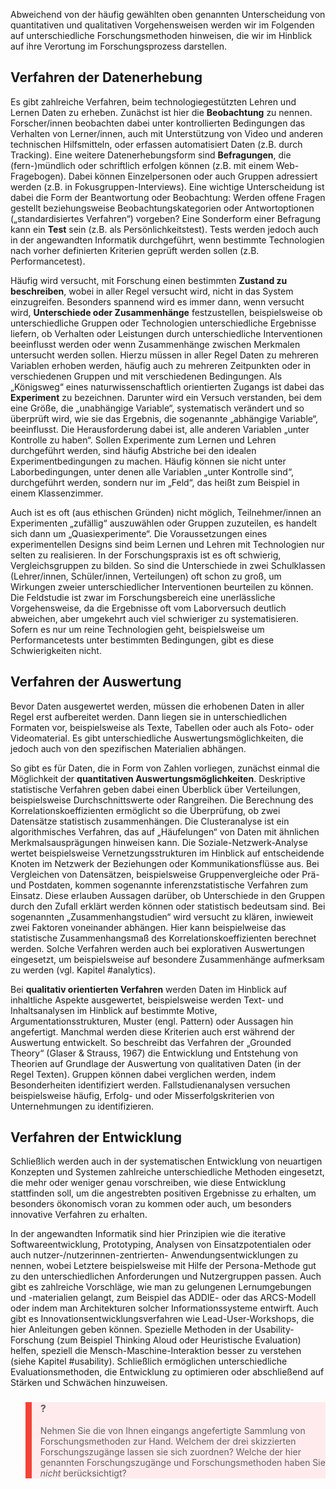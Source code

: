 <!-- filename: 05_Ausgewaehlte_Forschungsmethoden_im_Forschungsprozess.md -->
<!-- title: Ausgewählte Forschungsmethoden im Forschungsprozess -->

Abweichend von der häufig gewählten oben genannten Unterscheidung von quantitativen und qualitativen Vorgehensweisen werden wir im Folgenden auf unterschiedliche Forschungsmethoden hinweisen, die wir im Hinblick auf ihre Verortung im Forschungsprozess darstellen.

## Verfahren der Datenerhebung

Es gibt zahlreiche Verfahren, beim technologiegestützten Lehren und Lernen Daten zu erheben. Zunächst ist hier die **Beobachtung** zu nennen. Forscher/innen beobachten dabei unter kontrollierten Bedingungen das Verhalten von Lerner/innen, auch mit Unterstützung von Video und anderen technischen Hilfsmitteln, oder erfassen automatisiert Daten (z.B. durch Tracking). Eine weitere Datenerhebungsform sind **Befragungen**, die (fern-)mündlich oder schriftlich erfolgen können (z.B. mit einem Web-Fragebogen). Dabei können Einzelpersonen oder auch Gruppen adressiert werden (z.B. in Fokusgruppen-Interviews). Eine wichtige Unterscheidung ist dabei die Form der Beantwortung oder Beobachtung: Werden offene Fragen gestellt beziehungsweise Beobachtungskategorien oder Antwortoptionen („standardisiertes Verfahren“) vorgeben? Eine Sonderform einer Befragung kann ein **Test** sein (z.B. als Persönlichkeitstest). Tests werden jedoch auch in der angewandten Informatik durchgeführt, wenn bestimmte Technologien nach vorher definierten Kriterien geprüft werden sollen (z.B. Performancetest).

Häufig wird versucht, mit Forschung einen bestimmten **Zustand zu beschreiben**, wobei in aller Regel versucht wird, nicht in das System einzugreifen. Besonders spannend wird es immer dann, wenn versucht wird, **Unterschiede oder Zusammenhänge** festzustellen, beispielsweise ob unterschiedliche Gruppen oder Technologien unterschiedliche Ergebnisse liefern, ob Verhalten oder Leistungen durch unterschiedliche Interventionen beeinflusst werden oder wenn Zusammenhänge zwischen Merkmalen untersucht werden sollen. Hierzu müssen in aller Regel Daten zu mehreren Variablen erhoben werden, häufig auch zu mehreren Zeitpunkten oder in verschiedenen Gruppen und mit verschiedenen Bedingungen. Als „Königsweg“ eines naturwissenschaftlich orientierten Zugangs ist dabei das **Experiment** zu bezeichnen. Darunter wird ein Versuch verstanden, bei dem eine Größe, die „unabhängige Variable“, systematisch verändert und so überprüft wird, wie sie das Ergebnis, die sogenannte „abhängige Variable“, beeinflusst. Die Herausforderung dabei ist, alle anderen Variablen „unter Kontrolle zu haben“. Sollen Experimente zum Lernen und Lehren durchgeführt werden, sind häufig Abstriche bei den idealen Experimentbedingungen zu machen. Häufig können sie nicht unter Laborbedingungen, unter denen alle Variablen „unter Kontrolle sind“, durchgeführt werden, sondern nur im „Feld“, das heißt zum Beispiel in einem Klassenzimmer.

Auch ist es oft (aus ethischen Gründen) nicht möglich, Teilnehmer/innen an Experimenten „zufällig“ auszuwählen oder Gruppen zuzuteilen, es handelt sich dann um „Quasiexperimente“. Die Voraussetzungen eines experimentellen Designs sind beim Lernen und Lehren mit Technologien nur selten zu realisieren. In der Forschungspraxis ist es oft schwierig, Vergleichsgruppen zu bilden. So sind die Unterschiede in zwei Schulklassen (Lehrer/innen, Schüler/innen, Verteilungen) oft schon zu groß, um Wirkungen zweier unterschiedlicher Interventionen beurteilen zu können. Die Feldstudie ist zwar im Forschungsbereich eine unerlässliche Vorgehensweise, da die Ergebnisse oft vom Laborversuch deutlich abweichen, aber umgekehrt auch viel schwieriger zu systematisieren. Sofern es nur um reine Technologien geht, beispielsweise um Performancetests unter bestimmten Bedingungen, gibt es diese Schwierigkeiten nicht.

## Verfahren der Auswertung

Bevor Daten ausgewertet werden, müssen die erhobenen Daten in aller Regel erst aufbereitet werden. Dann liegen sie in unterschiedlichen Formaten vor, beispielsweise als Texte, Tabellen oder auch als Foto- oder Videomaterial. Es gibt unterschiedliche Auswertungsmöglichkeiten, die jedoch auch von den spezifischen Materialien abhängen.

So gibt es für Daten, die in Form von Zahlen vorliegen, zunächst einmal die Möglichkeit der **quantitativen Auswertungsmöglichkeiten**. Deskriptive statistische Verfahren geben dabei einen Überblick über Verteilungen, beispielsweise Durchschnittswerte oder Rangreihen. Die Berechnung des Korrelationskoeffizienten ermöglicht so die Überprüfung, ob zwei Datensätze statistisch zusammenhängen. Die Clusteranalyse ist ein algorithmisches Verfahren, das auf „Häufelungen“ von Daten mit ähnlichen Merkmalsausprägungen hinweisen kann. Die Soziale-Netzwerk-Analyse wertet beispielsweise Vernetzungsstrukturen im Hinblick auf entscheidende Knoten im Netzwerk der Beziehungen oder Kommunikationsflüsse aus. Bei Vergleichen von Datensätzen, beispielsweise Gruppenvergleiche oder Prä- und Postdaten, kommen sogenannte inferenzstatistische Verfahren zum Einsatz. Diese erlauben Aussagen darüber, ob Unterschiede in den Gruppen durch den Zufall erklärt werden können oder statistisch bedeutsam sind. Bei sogenannten „Zusammenhangstudien“ wird versucht zu klären, inwieweit zwei Faktoren voneinander abhängen. Hier kann beispielweise das statistische Zusammenhangsmaß des Korrelationskoeffizienten berechnet werden. Solche Verfahren werden auch bei explorativen Auswertungen eingesetzt, um beispielsweise auf besondere Zusammenhänge aufmerksam zu werden (vgl. Kapitel #analytics).

Bei **qualitativ orientierten Verfahren** werden Daten im Hinblick auf inhaltliche Aspekte ausgewertet, beispielsweise werden Text- und Inhaltsanalysen im Hinblick auf bestimmte Motive, Argumentationsstrukturen, Muster (engl. Pattern) oder Aussagen hin angefertigt. Manchmal werden diese Kriterien auch erst während der Auswertung entwickelt. So beschreibt das Verfahren der „Grounded Theory“ (Glaser & Strauss, 1967) die Entwicklung und Entstehung von Theorien auf Grundlage der Auswertung von qualitativen Daten (in der Regel Texten). Gruppen können dabei verglichen werden, indem Besonderheiten identifiziert werden. Fallstudienanalysen versuchen beispielsweise häufig, Erfolg- und oder Misserfolgskriterien von Unternehmungen zu identifizieren.

## Verfahren der Entwicklung

Schließlich werden auch in der systematischen Entwicklung von neuartigen Konzepten und Systemen zahlreiche unterschiedliche Methoden eingesetzt, die mehr oder weniger genau vorschreiben, wie diese Entwicklung stattfinden soll, um die angestrebten positiven Ergebnisse zu erhalten, um besonders ökonomisch voran zu kommen oder auch, um besonders innovative Verfahren zu erhalten.

In der angewandten Informatik sind hier Prinzipien wie die iterative Softwareentwicklung, Prototyping, Analysen von Einsatzpotentialen oder auch nutzer-/nutzerinnen-zentrierten- Anwendungsentwicklungen zu nennen, wobei Letztere beispielsweise mit Hilfe der Persona-Methode gut zu den unterschiedlichen Anforderungen und Nutzergruppen passen. Auch gibt es zahlreiche Vorschläge, wie man zu gelungenen Lernumgebungen und -materialien gelangt, zum Beispiel das ADDIE- oder das ARCS-Modell oder indem man Architekturen solcher Informationssysteme entwirft. Auch gibt es Innovationsentwicklungsverfahren wie Lead-User-Workshops, die hier Anleitungen geben können. Spezielle Methoden in der Usability-Forschung (zum Beispiel Thinking Aloud oder Heuristische Evaluation) helfen, speziell die Mensch-Maschine-Interaktion besser zu verstehen (siehe Kapitel #usability). Schließlich ermöglichen unterschiedliche Evaluationsmethoden, die Entwicklung zu optimieren oder abschließend auf Stärken und Schwächen hinzuweisen.

<blockquote style="background: #FFEBEE; border-left: 10px solid #F44336">

### ?

Nehmen Sie die von Ihnen eingangs angefertigte Sammlung von Forschungsmethoden zur Hand. Welchem der drei skizzierten Forschungszugänge lassen sie sich zuordnen? Welche der hier genannten Forschungszugänge und Forschungsmethoden haben Sie *nicht* berücksichtigt?

</blockquote>
